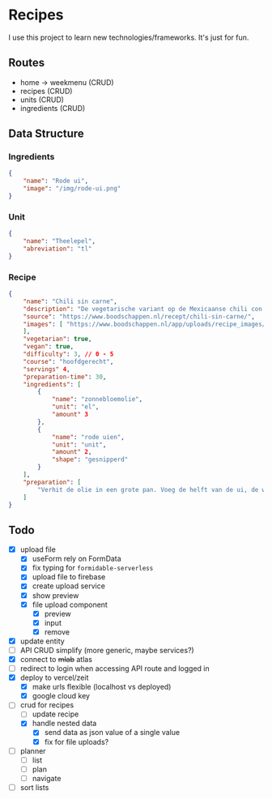 # Recipes

I use this project to learn new technologies/frameworks. It's just for fun.

## Routes

- home -> weekmenu (CRUD)
- recipes (CRUD)
- units (CRUD)
- ingredients (CRUD)

## Data Structure

### Ingredients

```json
{
    "name": "Rode ui",
    "image": "/img/rode-ui.png"
}
```

### Unit

```json
{
    "name": "Theelepel",
    "abreviation": "tl"
}
```

### Recipe

```json
{
    "name": "Chili sin carne",
    "description": "De vegetarische variant op de Mexicaanse chili con carne: chili sin carne. Het bekende recept voor chili, maar dan zonder vlees! Een lekker en snel gerecht voor doordeweeks. Eet smakelijk!",
    "source": "https://www.boodschappen.nl/recept/chili-sin-carne/",
    "images": [ "https://www.boodschappen.nl/app/uploads/recipe_images/4by3_header/7179.jpg"
    ],
    "vegetarian": true,
    "vegan": true,
    "difficulty": 3, // 0 - 5
    "course": "hoofdgerecht",
    "servings" 4,
    "preparation-time": 30,
    "ingredients": [
        {
            "name": "zonnebloemolie",
            "unit": "el",
            "amount" 3
        },
        {
            "name": "rode uien",
            "unit": "unit",
            "amount" 2,
            "shape": "gesnipperd"
        }
    ],
    "preparation": [
        "Verhit de olie in een grote pan. Voeg de helft van de ui, de wortel en de bleekselderij toe en bak de groenten een paar minuten op een hoge stand tot ze zachter zijn. Voeg de paprika, knoflook en kruidenmix toe en bak circa 2 minuten.",
    ]
}
```



## Todo

- [x] upload file
  - [x] useForm rely on FormData
  - [x] fix typing for `formidable-serverless`
  - [x] upload file to firebase
  - [x] create upload service
  - [x] show preview
  - [x] file upload component
    - [x] preview
    - [x] input
    - [x] remove
- [x] update entity
- [ ] API CRUD simplify (more generic, maybe services?)
- [x] connect to ~~mlab~~ atlas
- [ ] redirect to login when accessing API route and logged in
- [x] deploy to vercel/zeit
  - [x] make urls flexible (localhost vs deployed)
  - [x] google cloud key
- [ ] crud for recipes
  - [ ] update recipe
  - [x] handle nested data
    - [x] send data as json value of a single value
    - [x] fix for file uploads?
- [ ] planner
  - [ ] list
  - [ ] plan
  - [ ] navigate
- [ ] sort lists
